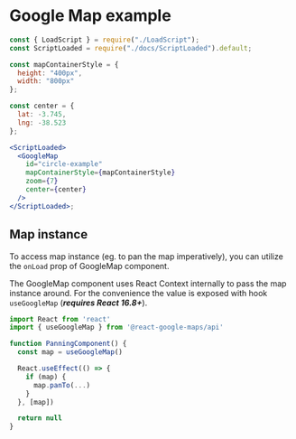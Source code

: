 # Google Map example

```jsx
const { LoadScript } = require("./LoadScript");
const ScriptLoaded = require("./docs/ScriptLoaded").default;

const mapContainerStyle = {
  height: "400px",
  width: "800px"
};

const center = {
  lat: -3.745,
  lng: -38.523
};

<ScriptLoaded>
  <GoogleMap
    id="circle-example"
    mapContainerStyle={mapContainerStyle}
    zoom={7}
    center={center}
  />
</ScriptLoaded>;
```

## Map instance

To access map instance (eg. to pan the map imperatively), you can utilize the `onLoad` prop of GoogleMap component.

The GoogleMap component uses React Context internally to pass the map instance around. For the convenience the value is exposed with hook `useGoogleMap` (**_requires React 16.8+_**).

```js static
import React from 'react'
import { useGoogleMap } from '@react-google-maps/api'

function PanningComponent() {
  const map = useGoogleMap()

  React.useEffect(() => {
    if (map) {
      map.panTo(...)
    }
  }, [map])

  return null
}
```
